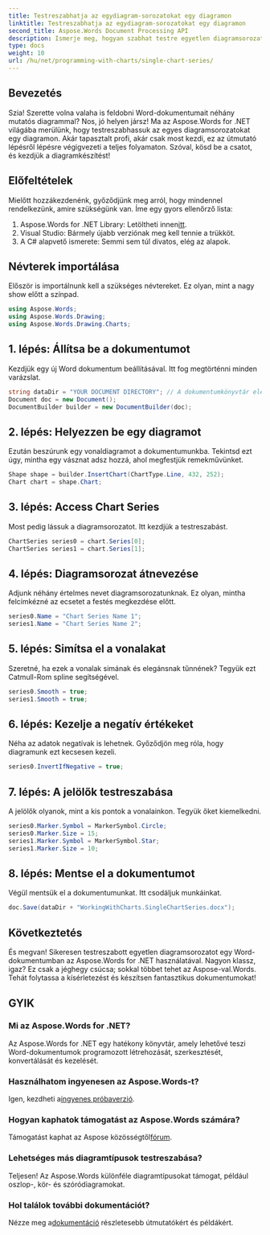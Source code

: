 ```yaml
---
title: Testreszabhatja az egydiagram-sorozatokat egy diagramon
linktitle: Testreszabhatja az egydiagram-sorozatokat egy diagramon
second_title: Aspose.Words Document Processing API
description: Ismerje meg, hogyan szabhat testre egyetlen diagramsorozatot egy Word-dokumentumban az Aspose.Words for .NET használatával. Kövesse lépésről lépésre útmutatónkat a zökkenőmentes élmény érdekében.
type: docs
weight: 10
url: /hu/net/programming-with-charts/single-chart-series/
---
```

## Bevezetés

Szia! Szerette volna valaha is feldobni Word-dokumentumait néhány mutatós diagrammal? Nos, jó helyen jársz! Ma az Aspose.Words for .NET világába merülünk, hogy testreszabhassuk az egyes diagramsorozatokat egy diagramon. Akár tapasztalt profi, akár csak most kezdi, ez az útmutató lépésről lépésre végigvezeti a teljes folyamaton. Szóval, kösd be a csatot, és kezdjük a diagramkészítést!

## Előfeltételek

Mielőtt hozzákezdenénk, győződjünk meg arról, hogy mindennel rendelkezünk, amire szükségünk van. Íme egy gyors ellenőrző lista:

1.  Aspose.Words for .NET Library: Letöltheti innen[itt](https://releases.aspose.com/words/net/).
2. Visual Studio: Bármely újabb verziónak meg kell tennie a trükköt.
3. A C# alapvető ismerete: Semmi sem túl divatos, elég az alapok.

## Névterek importálása

Először is importálnunk kell a szükséges névtereket. Ez olyan, mint a nagy show előtt a színpad.

```csharp
using Aspose.Words;
using Aspose.Words.Drawing;
using Aspose.Words.Drawing.Charts;
```

## 1. lépés: Állítsa be a dokumentumot

Kezdjük egy új Word dokumentum beállításával. Itt fog megtörténni minden varázslat.

```csharp
string dataDir = "YOUR DOCUMENT DIRECTORY"; // A dokumentumkönyvtár elérési útja
Document doc = new Document();
DocumentBuilder builder = new DocumentBuilder(doc);
```

## 2. lépés: Helyezzen be egy diagramot

Ezután beszúrunk egy vonaldiagramot a dokumentumunkba. Tekintsd ezt úgy, mintha egy vásznat adsz hozzá, ahol megfestjük remekművünket.

```csharp
Shape shape = builder.InsertChart(ChartType.Line, 432, 252);
Chart chart = shape.Chart;
```

## 3. lépés: Access Chart Series

Most pedig lássuk a diagramsorozatot. Itt kezdjük a testreszabást.

```csharp
ChartSeries series0 = chart.Series[0];
ChartSeries series1 = chart.Series[1];
```

## 4. lépés: Diagramsorozat átnevezése

Adjunk néhány értelmes nevet diagramsorozatunknak. Ez olyan, mintha felcímkézné az ecsetet a festés megkezdése előtt.

```csharp
series0.Name = "Chart Series Name 1";
series1.Name = "Chart Series Name 2";
```

## 5. lépés: Simítsa el a vonalakat

Szeretné, ha ezek a vonalak simának és elegánsnak tűnnének? Tegyük ezt Catmull-Rom spline segítségével.

```csharp
series0.Smooth = true;
series1.Smooth = true;
```

## 6. lépés: Kezelje a negatív értékeket

Néha az adatok negatívak is lehetnek. Győződjön meg róla, hogy diagramunk ezt kecsesen kezeli.

```csharp
series0.InvertIfNegative = true;
```

## 7. lépés: A jelölők testreszabása

A jelölők olyanok, mint a kis pontok a vonalainkon. Tegyük őket kiemelkedni.

```csharp
series0.Marker.Symbol = MarkerSymbol.Circle;
series0.Marker.Size = 15;
series1.Marker.Symbol = MarkerSymbol.Star;
series1.Marker.Size = 10;
```

## 8. lépés: Mentse el a dokumentumot

Végül mentsük el a dokumentumunkat. Itt csodáljuk munkáinkat.

```csharp
doc.Save(dataDir + "WorkingWithCharts.SingleChartSeries.docx");
```

## Következtetés

És megvan! Sikeresen testreszabott egyetlen diagramsorozatot egy Word-dokumentumban az Aspose.Words for .NET használatával. Nagyon klassz, igaz? Ez csak a jéghegy csúcsa; sokkal többet tehet az Aspose-val.Words. Tehát folytassa a kísérletezést és készítsen fantasztikus dokumentumokat!

## GYIK

### Mi az Aspose.Words for .NET?
Az Aspose.Words for .NET egy hatékony könyvtár, amely lehetővé teszi Word-dokumentumok programozott létrehozását, szerkesztését, konvertálását és kezelését.

### Használhatom ingyenesen az Aspose.Words-t?
 Igen, kezdheti a[ingyenes próbaverzió](https://releases.aspose.com/).

### Hogyan kaphatok támogatást az Aspose.Words számára?
 Támogatást kaphat az Aspose közösségtől[fórum](https://forum.aspose.com/c/words/8).

### Lehetséges más diagramtípusok testreszabása?
Teljesen! Az Aspose.Words különféle diagramtípusokat támogat, például oszlop-, kör- és szóródiagramokat.

### Hol találok további dokumentációt?
 Nézze meg a[dokumentáció](https://reference.aspose.com/words/net/) részletesebb útmutatókért és példákért.
